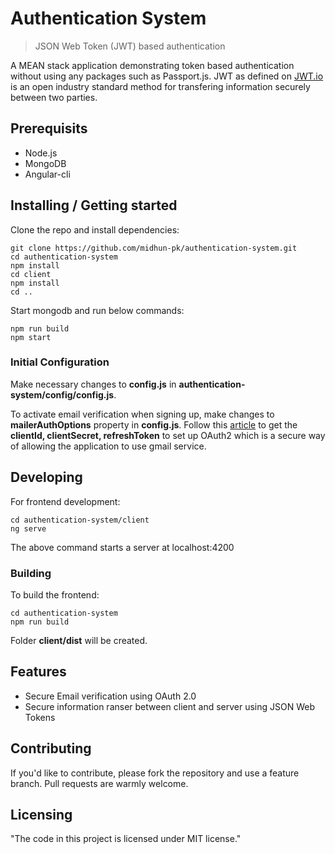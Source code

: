 # Authentication System
> JSON Web Token (JWT) based authentication

A MEAN stack application demonstrating token based authentication without using any packages such as Passport.js. JWT as defined on [JWT.io](https://jwt.io/) is an open industry standard method for transfering information securely between two parties.

## Prerequisits

- Node.js
- MongoDB
- Angular-cli

## Installing / Getting started

Clone the repo and install dependencies:

```shell
git clone https://github.com/midhun-pk/authentication-system.git
cd authentication-system
npm install
cd client
npm install
cd ..
```

Start mongodb and run below commands:

```shell
npm run build
npm start
```

### Initial Configuration

Make necessary changes to **config.js** in **authentication-system/config/config.js**.

To activate email verification when signing up, make changes to **mailerAuthOptions** property in **config.js**.
Follow this [article](https://medium.com/@nickroach_50526/sending-emails-with-node-js-using-smtp-gmail-and-oauth2-316fe9c790a1) to get the **clientId, clientSecret, refreshToken** to set up OAuth2 which is a secure way of allowing the application to use gmail service.

## Developing

For frontend development:

```shell
cd authentication-system/client
ng serve
```

The above command starts a server at localhost:4200

### Building

To build the frontend:

```shell
cd authentication-system
npm run build
```

Folder **client/dist** will be created.

## Features

- Secure Email verification using OAuth 2.0
- Secure information ranser between client and server using JSON Web Tokens

## Contributing

If you'd like to contribute, please fork the repository and use a feature
branch. Pull requests are warmly welcome.

## Licensing

"The code in this project is licensed under MIT license."






